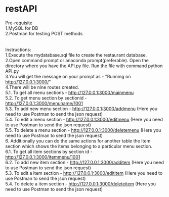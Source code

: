 # restAPI

Pre-requisite<br/>
1.MySQL for DB <br/>
2.Postman for testing POST methods <br/>
<br/>
<br/>
Instructions:<br/>
1.Execute the mydatabase.sql file to create the restaurant database.<br/>
2.Open command prompt or anaconda prompt(preferable). Open the directory where you have the API.py file. Run the file with command python API.py <br/>
3.You will get the message on your prompt as - "Running on http://127.0.0.1:3000/" <br/>
4.There will be nine routes created. <br/>
5.1. To get all menu sections - http://127.0.0.1:3000/mainmenu <br/>
5.2. To get menu section by sectionid - http://127.0.0.1:3000/menuname/1001 <br/>
5.3. To add new menu section - http://127.0.0.1:3000/addmenu (Here you need to use Postman to send the json request) <br/>
5.4. To edit a menu section - http://127.0.0.1:3000/editmenu (Here you need to use Postman to send the json request) <br/>
5.5. To delete a menu section - http://127.0.0.1:3000/deletemenu (Here you need to use Postman to send the json request) <br/>
6. Additionally you can do the same actions for another table the Item section which shows the items belonging to a particular menu section. <br/>
6.1. To get all item sections by section id - http://127.0.0.1:3000/itemmenu/1001 <br/>
6.2. To add new item section - http://127.0.0.1:3000/additem (Here you need to use Postman to send the json request) <br/>
5.3. To edit a item section - http://127.0.0.1:3000/edititem (Here you need to use Postman to send the json request) <br/>
5.4. To delete a item section - http://127.0.0.1:3000/deleteitem (Here you need to use Postman to send the json request) <br/>
